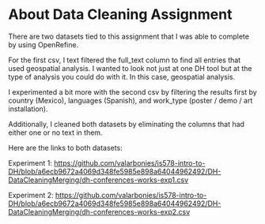 # About Data Cleaning Assignment

There are two datasets tied to this assignment that I was able to complete by using OpenRefine. 

For the first csv, I text filtered the full_text column to find all entries that used geospatial analysis. I wanted to look not just at one DH tool but at the type of analysis you could do with it. In this case, geospatial analysis. 

I experimented a bit more with the second csv by filtering the results first by country (Mexico), languages (Spanish), and work_type (poster / demo / art installation).

Additionally, I cleaned both datasets by eliminating the columns that had either one or no text in them. 

Here are the links to both datasets:

Experiment 1: https://github.com/valarbonies/is578-intro-to-DH/blob/a6ecb9672a4069d348fe5985e898a64044962492/DH-DataCleaningMerging/dh-conferences-works-exp1.csv

Experiment 2: https://github.com/valarbonies/is578-intro-to-DH/blob/a6ecb9672a4069d348fe5985e898a64044962492/DH-DataCleaningMerging/dh-conferences-works-exp2.csv
